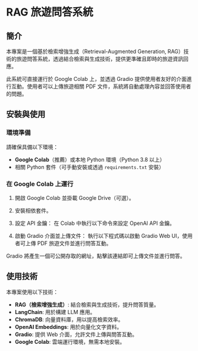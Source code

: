 # RAG 旅遊問答系統

## 簡介
本專案是一個基於檢索增強生成（Retrieval-Augmented Generation, RAG）技術的旅遊問答系統，透過結合檢索與生成技術，提供更準確且即時的旅遊資訊回應。

此系統可直接運行於 Google Colab 上，並透過 Gradio 提供使用者友好的介面進行互動。使用者可以上傳旅遊相關 PDF 文件，系統將自動處理內容並回答使用者的問題。

## 安裝與使用

### 環境準備
請確保具備以下環境：
- **Google Colab**（推薦）或本地 Python 環境（Python 3.8 以上）
- 相關 Python 套件（可手動安裝或透過 `requirements.txt` 安裝）

### 在 Google Colab 上運行
1. 開啟 Google Colab 並掛載 Google Drive（可選）。
2. 安裝相依套件。
3. 設定 API 金鑰：
   在 Colab 中執行以下命令來設定 OpenAI API 金鑰。

4. 啟動 Gradio 介面並上傳文件：
   執行以下程式碼以啟動 Gradio Web UI，使用者可上傳 PDF 旅遊文件並進行問答互動。

Gradio 將產生一個可公開存取的網址，點擊該連結即可上傳文件並進行問答。

## 使用技術
本專案使用以下技術：
- **RAG（檢索增強生成）**: 結合檢索與生成技術，提升問答質量。
- **LangChain**: 用於構建 LLM 應用。
- **ChromaDB**: 向量資料庫，用以提高檢索效率。
- **OpenAI Embeddings**: 用於向量化文字資料。
- **Gradio**: 提供 Web 介面，允許文件上傳與問答互動。
- **Google Colab**: 雲端運行環境，無需本地安裝。
